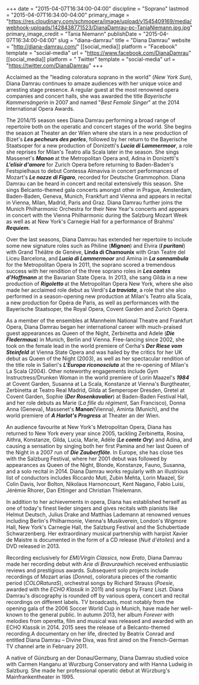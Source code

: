 +++
date = "2015-04-07T16:34:00-04:00"
discipline = "Soprano"
lastmod = "2015-04-07T16:34:00-04:00"
primary_image = "https://res.cloudinary.com/schmopera/image/upload/v1545409169/media/webhook-uploads/1428438771523/DianaDamrau-pc-TaniaNiemann.jpg.jpg"
primary_image_credit = "Tania Niemann"
publishDate = "2015-04-07T16:34:00-04:00"
slug = "diana-damrau"
title = "Diana Damrau"
website = "http://diana-damrau.com/"
[[social_media]]
platform = "Facebook"
template = "social-media"
url = "https://www.facebook.com/DianaDamrau"
[[social_media]]
platform = " Twitter"
template = "social-media"
url = "https://twitter.com/DianaDamrau"
+++

<p>
	Acclaimed as the "leading coloratura soprano in the world" (<em>New York Sun</em>), Diana Damrau continues to amaze audiences with her unique voice and arresting stage presence. A regular guest at the most renowned opera companies and concert halls, she was awarded the title <em>Bayerische Kammersängerin</em> in 2007 and named "<em>Best Female Singer</em>" at the 2014 International Opera Awards.
</p>
<p>
	The 2014/15 season sees Diana Damrau performing a broad range of repertoire both on the operatic and concert stages of the world. She begins the season at Theater an der Wien where she stars in a new production of Bizet's <strong><em data-redactor-tag="em">Les pecheurs des perles</em></strong>, followed by her return to the Bayerische Staatsoper for a new production of Donizetti's <strong><em data-redactor-tag="em">Lucia di Lammermoor</em></strong>, a role she reprises for Milan's Teatro alla Scala later in the season. She sings Massenet's <strong><em data-redactor-tag="em">Manon </em></strong>at the Metropolitan Opera and, Adina in Donizetti's <strong><em data-redactor-tag="em">L'elisir d'amore </em></strong>for Zurich Opera before returning to Baden-Baden's Festspielhaus to debut Contessa Almaviva in concert performances of Mozart's <strong><em data-redactor-tag="em">Le nozze di Figaro</em></strong>, recorded for Deutsche Grammophon. Diana Damrau can be heard in concert and recital extensively this season. She sings Belcanto-themed gala concerts amongst other in Prague, Amsterdam, Baden-Baden, Geneva, Munich, Frankfurt and Vienna and appears in recital in Vienna, Milan, Madrid, Paris and Graz. Diana Damrau further joins the Munich Philharmonic Orchestra for their New Year's concerts and appears in concert with the Vienna Philharmonic during the Salzburg Mozart Week as well as at New York's Carnegie Hall for a performance of Brahms' <strong><em data-redactor-tag="em">Requiem.</em></strong>
</p>
<p>
	Over the last seasons, Diana Damrau has extended her repertoire to include some new signature roles such as Philine (<strong><em data-redactor-tag="em">Mignon</em></strong>) and Elvira (<strong><em data-redactor-tag="em">I puritani</em></strong>) with Grand Théâtre de Genève, <strong>Linda di Chamounix</strong> with Gran Teatre del Liceu Barcelona, and <strong><em data-redactor-tag="em">Lucia di Lammermoor</em></strong> and Amina in <strong><em data-redactor-tag="em">La sonnambula </em></strong>for the Metropolitan Opera In 2011, the soprano scored a tremendous success with her rendition of the three soprano roles in <strong><em data-redactor-tag="em">Les contes d'Hoffmann</em></strong> at the Bavarian State Opera. In 2013, she sang Gilda in a new production of <strong><em data-redactor-tag="em">Rigoletto </em></strong>at the Metropolitan Opera New York, where she also made her acclaimed role debut as Verdi's<strong> <em data-redactor-tag="em">La traviata</em></strong>, a role that she also performed in a season-opening new production at Milan's Teatro alla Scala, a new production for Opéra de Paris, as well as performances with the Bayerische Staatsoper, the Royal Opera, Covent Garden and Zurich Opera.
</p>
<p>
	As a member of the ensembles at Mannheim National Theatre and Frankfurt Opera, Diana Damrau began her international career with much-praised guest appearances as Queen of the Night, Zerbinetta and Adele (<strong><em data-redactor-tag="em">Die Fledermaus</em></strong>) in Munich, Berlin and Vienna. Free-lancing since 2002, she took on the female lead in the world premiere of Cerha's <strong><em data-redactor-tag="em">Der Riese vom Steinfeld</em></strong> at Vienna State Opera and was hailed by the critics for her UK debut as Queen of the Night (2003), as well as her spectacular rendition of the title role in Salieri's <strong><em data-redactor-tag="em">L'Europa riconosciuta</em></strong> at the re-opening of Milan's La Scala (2004). Other noteworthy engagements include Gym Instructress/Drunken Woman in the world premiere of Lorin Maazel's <em><strong data-redactor-tag="strong">1984</strong> </em>at Covent Garden, Susanna at La Scala, Konstanze at Vienna's Burgtheater, Zerbinetta at Teatro Real Madrid, Gilda at Semperoper Dresden, Gretel at Covent Garden, Sophie (<strong><em data-redactor-tag="em">Der Rosenkavalier</em></strong>) at Baden-Baden Festival Hall, and her role debuts as Marie (<em>La fille du régiment</em>, San Francisco), Donna Anna (Geneva), Massenet's <strong>Manon</strong>(Vienna), Aminta (Munich), and the world premiere of <strong><em data-redactor-tag="em">A Harlot's Progress</em></strong> at Theater an der Wien.
</p>
<p>
	An audience favourite at New York's Metropolitan Opera, Diana has returned to New York every year since 2005, tackling Zerbinetta, Rosina, Aithra, Konstanze, Gilda, Lucia, Marie, Adèle (<strong><em data-redactor-tag="em">Le comte Ory</em></strong>) and Adina, and causing a sensation by singing both her first Pamina and her last Queen of the Night in a 2007 run of <strong><em data-redactor-tag="em">Die Zauberflöte</em></strong>. In Europe, she has close ties with the Salzburg Festival, where her 2001 debut was followed by appearances as Queen of the Night, Blonde, Konstanze, Fauno, Susanna, and a solo recital in 2014. Diana Damrau works regularly with an illustrious list of conductors includes Riccardo Muti, Zubin Mehta, Lorin Maazel, Sir Colin Davis, Ivor Bolton, Nikolaus Harnoncourt, Kent Nagano, Fabio Luisi, Jérémie Rhorer, Dan Ettinger and Christian Thielemann.
</p>
<p>
	In addition to her achievements in opera, Diana has established herself as one of today's finest lieder singers and gives recitals with pianists like Helmut Deutsch, Julius Drake and Matthias Lademann at renowned venues including Berlin's Philharmonie, Vienna's Musikverein, London's Wigmore Hall, New York's Carnegie Hall, the Salzburg Festival and the Schubertiade Schwarzenberg. Her extraordinary musical partnership with harpist Xavier de Maistre is documented in the form of a CD release (<em>Nuit d'étoiles</em>) and a DVD released in 2013.
</p>
<p>
	Recording exclusively for <em>EMI/Virgin Classics, </em>now <em>Erato</em>, Diana Damrau made her recording debut with <em>Arie di Bravura</em>which received enthusiastic reviews and prestigious awards. Subsequent solo projects include recordings of Mozart arias (<em>Donna</em>), coloratura pieces of the romantic period (<em>COLORaturaS</em>), orchestral songs by Richard Strauss (<em>Poesie</em>, awarded with the <em>ECHO Klassik</em> in 2011) and songs by Franz Liszt. Diana Damrau's discography is rounded off by various opera, concert and recital recordings on different labels. TV broadcasts, most notably from the opening gala of the 2006 Soccer World Cup in Munich, have made her well-known to the general public. In autumn 2013, her album <em>Forever</em> with melodies from operetta, film and musical was released and awarded with an ECHO Klassik in 2014. 2015 sees the release of a Belcanto-themed recording.A documentary on her life, directed by Beatrix Conrad and entitled Diana Damrau – Divine Diva, was first aired on the French-German TV channel arte in February 2011.
</p>
<p>
	A native of Günzburg an der Donau/Germany, Diana Damrau studied voice with Carmen Hanganu at Wurzburg Conservatory and with Hanna Ludwig in Salzburg. She made her professional operatic debut at Würzburg's Mainfrankentheater in 1995.
</p>
